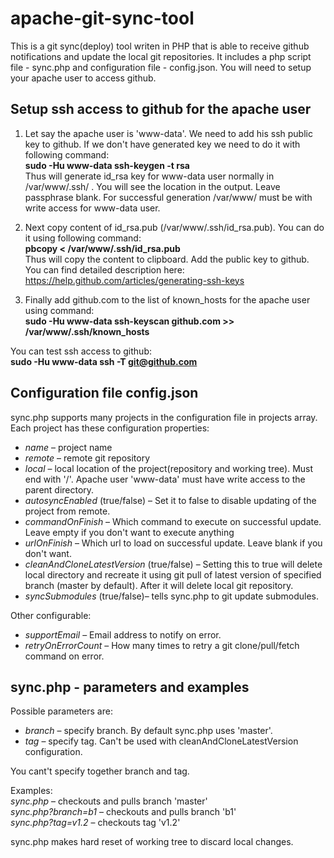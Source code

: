 apache-git-sync-tool
====================

This is a git sync(deploy) tool writen in PHP that is able to receive github notifications and update the local git repositories. 
It includes a php script file - sync.php and configuration file - config.json.
You will need to setup your apache user to access github.

Setup ssh access to github for the apache user
----------------

1. Let say the apache user is 'www-data'. We need to add his ssh public key to github. If we don't have generated key we need to do it with following command:  
**sudo -Hu www-data ssh-keygen -t rsa**  
Thus will generate id_rsa key for www-data user normally in /var/www/.ssh/ . You will see the location in the output. Leave passphrase blank. For successful generation /var/www/ must be with write access for www-data user.

2. Next copy content of id_rsa.pub (/var/www/.ssh/id_rsa.pub). You can do it using following command:  
**pbcopy < /var/www/.ssh/id_rsa.pub**  
Thus will copy the content to clipboard.
Add the public key to github. You can find detailed description here: https://help.github.com/articles/generating-ssh-keys

3. Finally add github.com to the list of known_hosts for the apache user using command:  
**sudo -Hu www-data ssh-keyscan github.com >> /var/www/.ssh/known_hosts**

You can test ssh access to github:  
**sudo -Hu www-data ssh -T git@github.com**


Configuration file config.json
--------------------

sync.php supports many projects in the configuration file in projects array.
Each project has these configuration properties:  
* *name* – project name  
* *remote* – remote git repository  
* *local* – local location of the project(repository and working tree). Must end with  '/'. Apache user 'www-data' must have write access to the parent directory.
* *autosyncEnabled* (true/false) – Set it to false to disable updating of the project from remote.  
* *commandOnFinish* – Which command to execute on successful update. Leave empty if you don't want to execute anything  
* *urlOnFinish* – Which url to load on successful update. Leave blank if you don't want.  
* *cleanAndCloneLatestVersion* (true/false) – Setting this to true will delete local directory and recreate it using git pull of latest version of specified branch (master by default). After it will delete local git repository.  
* *syncSubmodules* (true/false)– tells sync.php to git update submodules.   

Other configurable:  
* *supportEmail* – Email address to notify on error.
* *retryOnErrorCount* – How many times to retry a git clone/pull/fetch command on error. 


sync.php - parameters and examples
-------------------

Possible parameters are:
* *branch* – specify branch. By default sync.php uses 'master'.
* *tag* – specify tag. Can't be used with cleanAndCloneLatestVersion configuration.

You cant't specify together branch and tag.

Examples:  
*sync.php* – checkouts and pulls branch 'master'  
*sync.php?branch=b1* – checkouts and pulls branch 'b1'  
*sync.php?tag=v1.2* – checkouts tag 'v1.2'  

sync.php makes hard reset of working tree to discard local changes.


